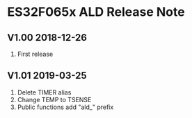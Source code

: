 # ES32F065x ALD Release Note

## V1.00 2018-12-26

1. First release

## V1.01 2019-03-25

1. Delete TIMER alias
2. Change TEMP to TSENSE
3. Public functions add "ald_" prefix